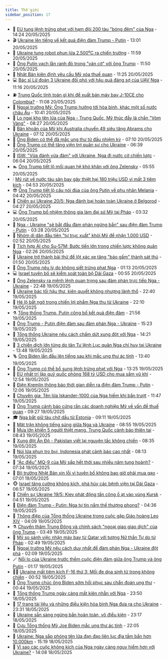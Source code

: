 ```yaml
---
title: Thế giới
sidebar_position: 17
---
```


<!-- dantri-the-gioi:START -->
- 🌋 [EU tung lệnh trừng phạt với hạm đội 200 tàu &quot;bóng đêm&quot; của Nga](https://dantri.com.vn/the-gioi/eu-tung-lenh-trung-phat-voi-ham-doi-200-tau-bong-dem-cua-nga-20250520211210311.htm) - 14:24 20/05/2025
- 🎬 [Ukraine lên tiếng về kết quả điện đàm Trump - Putin](https://dantri.com.vn/the-gioi/ukraine-len-tieng-ve-ket-qua-dien-dam-trump-putin-20250520195324092.htm) - 13:01 20/05/2025
- 🧰 [Ukraine tung robot phun lửa 2.500⁰C ra chiến trường](https://dantri.com.vn/the-gioi/ukraine-tung-robot-phun-lua-2500c-ra-chien-truong-20250520182647057.htm) - 11:59 20/05/2025
- 🌋 [Ông Putin vạch lằn ranh đỏ trong &quot;ván cờ&quot; với ông Trump](https://dantri.com.vn/the-gioi/ong-putin-vach-lan-ranh-do-trong-van-co-voi-ong-trump-20250520164104207.htm) - 11:50 20/05/2025
- 🗽 [Nhật Bản kiên định yêu cầu Mỹ xóa thuế quan](https://dantri.com.vn/the-gioi/nhat-ban-kien-dinh-yeu-cau-my-xoa-thue-quan-20250520181020023.htm) - 11:25 20/05/2025
- 💻 [Bác sĩ Lữ đoàn 3 Ukraine đối phó với hậu quả đáng sợ của UAV Nga](https://dantri.com.vn/the-gioi/bac-si-lu-doan-3-ukraine-doi-pho-voi-hau-qua-dang-so-cua-uav-nga-20250520145530816.htm) - 11:16 20/05/2025
- ⛽️ [Trung Quốc tính toán gì khi đề xuất bán máy bay J-10CE cho Colombia?](https://dantri.com.vn/the-gioi/trung-quoc-tinh-toan-gi-khi-de-xuat-ban-may-bay-j-10ce-cho-colombia-20250520162325636.htm) - 11:08 20/05/2025
- 🤩 [Ngoại trưởng Mỹ: Ông Trump hướng tới hòa bình, khác một số nước châu Âu](https://dantri.com.vn/the-gioi/ngoai-truong-my-ong-trump-huong-toi-hoa-binh-khac-mot-so-nuoc-chau-au-20250520165342587.htm) - 10:41 20/05/2025
- 🧐 [Lo ngại kho tên lửa của Nga - Trung Quốc, Mỹ thúc đẩy lá chắn &quot;Vòm Vàng&quot;](https://dantri.com.vn/the-gioi/lo-ngai-kho-ten-lua-cua-nga-trung-quoc-my-thuc-day-la-chan-vom-vang-20250520140055971.htm) - 08:27 20/05/2025
- 🎊 [Băn khoăn của Mỹ khi Australia chuyển 49 siêu tăng Abrams cho Ukraine](https://dantri.com.vn/the-gioi/ban-khoan-cua-my-khi-australia-chuyen-49-sieu-tang-abrams-cho-ukraine-20250520140550912.htm) - 07:12 20/05/2025
- 📝 [Ông Biden có thể đã mắc ung thư từ đầu nhiệm kỳ](https://dantri.com.vn/the-gioi/ong-biden-co-the-da-mac-ung-thu-tu-dau-nhiem-ky-20250520135601386.htm) - 07:10 20/05/2025
- 🤡 [Ông Trump có thể tăng viện trợ quân sự cho Ukraine](https://dantri.com.vn/the-gioi/ong-trump-co-the-tang-vien-tro-quan-su-cho-ukraine-20250520131328384.htm) - 06:39 20/05/2025
- 🥷 [ISW: &quot;Vừa đánh vừa đàm&quot; với Ukraine, Nga đi nước cờ chiến lược](https://dantri.com.vn/the-gioi/isw-vua-danh-vua-dam-voi-ukraine-nga-di-nuoc-co-chien-luoc-20250520124400178.htm) - 06:04 20/05/2025
- 🏊 [Ông Trump tiết lộ mối quan hệ khó khăn với ông Zelensky](https://dantri.com.vn/the-gioi/ong-trump-tiet-lo-moi-quan-he-kho-khan-voi-ong-zelensky-20250520114359542.htm) - 05:55 20/05/2025
- 🕯 [Mỹ rút về nước tàu sân bay gây thiệt hại 180 triệu USD vì mất 3 tiêm kích](https://dantri.com.vn/the-gioi/my-rut-ve-nuoc-tau-san-bay-gay-thiet-hai-180-trieu-usd-vi-mat-3-tiem-kich-20250520115005043.htm) - 04:53 20/05/2025
- 😎 [Ông Trump tiết lộ câu nói đùa của ông Putin về phu nhân Melania](https://dantri.com.vn/the-gioi/ong-trump-tiet-lo-cau-noi-dua-cua-ong-putin-ve-phu-nhan-melania-20250520113742198.htm) - 04:42 20/05/2025
- 🌈 [Chiến sự Ukraine 20/5: Nga đánh bại hoàn toàn Ukraine ở Belgorod](https://dantri.com.vn/the-gioi/chien-su-ukraine-205-nga-danh-bai-hoan-toan-ukraine-o-belgorod-20250520112129224.htm) - 04:27 20/05/2025
- 💻 [Ông Trump bổ nhiệm thông gia làm đại sứ Mỹ tại Pháp](https://dantri.com.vn/the-gioi/ong-trump-bo-nhiem-thong-gia-lam-dai-su-my-tai-phap-20250520101123971.htm) - 03:32 20/05/2025
- 🤖 [Nga - Ukraine &quot;sẽ bắt đầu đàm phán ngừng bắn&quot; sau điện đàm Trump - Putin](https://dantri.com.vn/the-gioi/nga-ukraine-se-bat-dau-dam-phan-ngung-ban-sau-dien-dam-trump-putin-20250520100247564.htm) - 03:28 20/05/2025
- 🦏 [Nhóm di dân đầu tiên &quot;tự trục xuất&quot; khỏi Mỹ để nhận 1.000 USD](https://dantri.com.vn/the-gioi/nhom-di-dan-dau-tien-tu-truc-xuat-khoi-my-de-nhan-1000-usd-20250520093909005.htm) - 02:52 20/05/2025
- 🌁 [Tích hợp AI cho Su-57M: Bước tiến lớn trong chiến lược không quân Nga](https://dantri.com.vn/the-gioi/tich-hop-ai-cho-su-57m-buoc-tien-lon-trong-chien-luoc-khong-quan-nga-20250520085428095.htm) - 02:26 20/05/2025
- 🐘 [Ukraine trở thành bãi thử để lột xác xe tăng &quot;báo gấm&quot; thành sát thủ](https://dantri.com.vn/the-gioi/ukraine-tro-thanh-bai-thu-de-lot-xac-xe-tang-bao-gam-thanh-sat-thu-20250520083937800.htm) - 01:50 20/05/2025
- 🥷 [Ông Trump nêu lý do không siết trừng phạt Nga](https://dantri.com.vn/the-gioi/ong-trump-neu-ly-do-khong-siet-trung-phat-nga-20250520080723338.htm) - 01:13 20/05/2025
- 💻 [Israel tuyên bố sẽ kiểm soát toàn bộ Dải Gaza](https://dantri.com.vn/the-gioi/israel-tuyen-bo-se-kiem-soat-toan-bo-dai-gaza-20250520063202055.htm) - 00:55 20/05/2025
- 🎡 [Ông Zelensky ra mệnh lệnh quan trọng sau đàm phán trực tiếp Nga - Ukraine](https://dantri.com.vn/the-gioi/ong-zelensky-ra-menh-lenh-quan-trong-sau-dam-phan-truc-tiep-nga-ukraine-20250520054527511.htm) - 22:48 19/05/2025
- 🧰 [Ukraine bác tối hậu thư, kiên quyết không nhượng lãnh thổ](https://dantri.com.vn/the-gioi/ukraine-bac-toi-hau-thu-kien-quyet-khong-nhuong-lanh-tho-20250520053238163.htm) - 22:40 19/05/2025
- 🥸 [Hé lộ bất ngờ trong chiến lợi phẩm Nga thu từ Ukraine](https://dantri.com.vn/the-gioi/he-lo-bat-ngo-trong-chien-loi-pham-nga-thu-tu-ukraine-20250520045708821.htm) - 22:10 19/05/2025
- ⚗️ [Tổng thống Trump, Putin công bố kết quả điện đàm](https://dantri.com.vn/the-gioi/tong-thong-trump-putin-cong-bo-ket-qua-dien-dam-20250520031222709.htm) - 21:56 19/05/2025
- 🌮 [Ông Trump - Putin điện đàm sau đàm phán Nga - Ukraine](https://dantri.com.vn/the-gioi/ong-trump-putin-dien-dam-sau-dam-phan-nga-ukraine-20250519222209146.htm) - 15:23 19/05/2025
- 🎃 [Tổng thống Ukraine nêu cách chấm dứt xung đột với Nga](https://dantri.com.vn/the-gioi/tong-thong-ukraine-neu-cach-cham-dut-xung-dot-voi-nga-20250519211830905.htm) - 14:21 19/05/2025
- 💫 [3 chiến dịch lớn từng do tân Tư lệnh Lục quân Nga chỉ huy tại Ukraine](https://dantri.com.vn/the-gioi/3-chien-dich-lon-tung-do-tan-tu-lenh-luc-quan-nga-chi-huy-tai-ukraine-20250519204801973.htm) - 13:48 19/05/2025
- 🪜 [Ông Biden lần đầu lên tiếng sau khi mắc ung thư ác tính](https://dantri.com.vn/the-gioi/ong-biden-lan-dau-len-tieng-sau-khi-mac-ung-thu-ac-tinh-20250519203716154.htm) - 13:40 19/05/2025
- 🌋 [Ông Trump có thể bổ sung lệnh trừng phạt với Nga](https://dantri.com.vn/the-gioi/ong-trump-co-the-bo-sung-lenh-trung-phat-voi-nga-20250519201048545.htm) - 13:25 19/05/2025
- 🦏 [EU nhất trí lập quỹ quốc phòng 168 tỷ USD cho mua sắm vũ khí](https://dantri.com.vn/the-gioi/eu-nhat-tri-lap-quy-quoc-phong-168-ty-usd-cho-mua-sam-vu-khi-20250519193635290.htm) - 12:54 19/05/2025
- 👀 [Điện Kremlin thông báo thời gian diễn ra điện đàm Trump - Putin](https://dantri.com.vn/the-gioi/dien-kremlin-thong-bao-thoi-gian-dien-ra-dien-dam-trump-putin-20250519184547067.htm) - 12:06 19/05/2025
- 🧰 [Chuyên gia: Tên lửa Iskander-1000 của Nga hiếm khi bắn trượt](https://dantri.com.vn/the-gioi/chuyen-gia-ten-lua-iskander-1000-cua-nga-hiem-khi-ban-truot-20250519174208340.htm) - 11:47 19/05/2025
- 🚀 [Ông Trump cảnh báo cứng rắn các doanh nghiệp Mỹ về vấn đề thuế quan](https://dantri.com.vn/the-gioi/ong-trump-canh-bao-cung-ran-cac-doanh-nghiep-my-ve-van-de-thue-quan-20250519161836115.htm) - 09:27 19/05/2025
- 🎓 [Nga bắt giữ tàu chở dầu từ Estonia](https://dantri.com.vn/the-gioi/nga-bat-giu-tau-cho-dau-tu-estonia-20250519151431074.htm) - 09:11 19/05/2025
- 🥸 [Mặt trận không tiếng súng giữa Nga và Ukraine](https://dantri.com.vn/the-gioi/mat-tran-khong-tieng-sung-giua-nga-va-ukraine-20250519154757637.htm) - 08:55 19/05/2025
- 🦅 [Mưa lớn khiến 5 người thiệt mạng, Trung Quốc cảnh báo thiên tai](https://dantri.com.vn/the-gioi/mua-lon-khien-5-nguoi-thiet-mang-trung-quoc-canh-bao-thien-tai-20250519154304336.htm) - 08:43 19/05/2025
- 🤭 [Xung đột Ấn Độ - Pakistan viết lại nguyên tắc không chiến](https://dantri.com.vn/the-gioi/xung-dot-an-do-pakistan-viet-lai-nguyen-tac-khong-chien-20250519123555522.htm) - 08:35 19/05/2025
- 🤖 [Núi lửa phun tro bụi, Indonesia phát cảnh báo cao nhất](https://dantri.com.vn/the-gioi/nui-lua-phun-tro-bui-indonesia-phat-canh-bao-cao-nhat-20250519150650953.htm) - 08:13 19/05/2025
- 🐲 [&quot;Ác điểu&quot; MQ-9 của Mỹ sắp hết thời sau nhiều năm tung hoành?](https://dantri.com.vn/the-gioi/ac-dieu-mq-9-cua-my-sap-het-thoi-sau-nhieu-nam-tung-hoanh-20250519142348680.htm) - 07:34 19/05/2025
- 🫣 [Bộ trưởng Nhật Bản xin lỗi vì tuyên bố không bao giờ phải mua gạo](https://dantri.com.vn/the-gioi/bo-truong-nhat-ban-xin-loi-vi-tuyen-bo-khong-bao-gio-phai-mua-gao-20250519135629059.htm) - 07:01 19/05/2025
- 🐵 [Israel tăng cường không kích, phá hủy các bệnh viện tại Dải Gaza](https://dantri.com.vn/the-gioi/israel-tang-cuong-khong-kich-pha-huy-cac-benh-vien-tai-dai-gaza-20250519104052463.htm) - 06:57 19/05/2025
- 🫶 [Chiến sự Ukraine 19/5: Kiev phát động tấn công ồ ạt vào vùng Kursk](https://dantri.com.vn/the-gioi/chien-su-ukraine-195-kiev-phat-dong-tan-cong-o-at-vao-vung-kursk-20250519114457481.htm) - 04:51 19/05/2025
- 💃 [Điện đàm Trump - Putin: Nga tự tin nắm thế thượng phong?](https://dantri.com.vn/the-gioi/dien-dam-trump-putin-nga-tu-tin-nam-the-thuong-phong-20250519110652981.htm) - 04:36 19/05/2025
- 💫 [Thông điệp của Tổng thống Ukraine trong cuộc gặp Giáo hoàng Leo XIV](https://dantri.com.vn/the-gioi/thong-diep-cua-tong-thong-ukraine-trong-cuoc-gap-giao-hoang-leo-xiv-20250519105816724.htm) - 04:09 19/05/2025
- ⚗️ [Chuyến thăm Trung Đông và chính sách &quot;ngoại giao giao dịch&quot; của ông Trump](https://dantri.com.vn/the-gioi/chuyen-tham-trung-dong-va-chinh-sach-ngoai-giao-giao-dich-cua-ong-trump-20250519104756553.htm) - 03:49 19/05/2025
- 🥷 [Mỹ so sánh việc nhận máy bay từ Qatar với tượng Nữ thần Tự do từ Pháp](https://dantri.com.vn/the-gioi/my-so-sanh-viec-nhan-may-bay-tu-qatar-voi-tuong-nu-than-tu-do-tu-phap-20250519093940946.htm) - 02:49 19/05/2025
- 🥸 [Ngoại trưởng Mỹ nêu cách duy nhất để đàm phán Nga - Ukraine đột phá](https://dantri.com.vn/the-gioi/ngoai-truong-my-neu-cach-duy-nhat-de-dam-phan-nga-ukraine-dot-pha-20250519085725637.htm) - 02:09 19/05/2025
- 🪄 [Nỗi lo của Ukraine trước thềm cuộc điện đàm giữa ông Trump và ông Putin](https://dantri.com.vn/the-gioi/noi-lo-cua-ukraine-truoc-them-cuoc-dien-dam-giua-ong-trump-va-ong-putin-20250519075344713.htm) - 01:17 19/05/2025
- 🧑‍💻 [Ukraine mất tiêm kích F-16 thứ 3: Mối đe dọa sinh tử trong không chiến](https://dantri.com.vn/the-gioi/ukraine-mat-tiem-kich-f-16-thu-3-moi-de-doa-sinh-tu-trong-khong-chien-20250517115704228.htm) - 00:52 19/05/2025
- 🤭 [Ông Trump chúc ông Biden sớm hồi phục sau chẩn đoán ung thư](https://dantri.com.vn/the-gioi/ong-trump-chuc-ong-biden-som-hoi-phuc-sau-chan-doan-ung-thu-20250519065953296.htm) - 00:44 19/05/2025
- 🗽 [Tổng thống Trump ngày càng mất kiên nhẫn với Nga](https://dantri.com.vn/the-gioi/tong-thong-trump-ngay-cang-mat-kien-nhan-voi-nga-20250519063440765.htm) - 23:50 18/05/2025
- 🤖 [17 trang tài liệu và những điều kiện hòa bình Nga đưa ra cho Ukraine](https://dantri.com.vn/the-gioi/17-trang-tai-lieu-va-nhung-dieu-kien-hoa-binh-nga-dua-ra-cho-ukraine-20250519062349311.htm) - 23:31 18/05/2025
- 🌈 [Ukraine sẵn sàng ngừng bắn hoàn toàn, vô điều kiện](https://dantri.com.vn/the-gioi/ukraine-san-sang-ngung-ban-hoan-toan-vo-dieu-kien-20250519060539308.htm) - 23:17 18/05/2025
- 🤩 [Cựu Tổng thống Mỹ Joe Biden mắc ung thư ác tính](https://dantri.com.vn/the-gioi/cuu-tong-thong-my-joe-biden-mac-ung-thu-ac-tinh-20250519050236892.htm) - 22:05 18/05/2025
- 🤗 [Ukraine: Nga sắp phóng tên lửa đạn đạo liên lục địa tầm bắn hơn 10.000km](https://dantri.com.vn/the-gioi/ukraine-nga-sap-phong-ten-lua-dan-dao-lien-luc-dia-tam-ban-hon-10000km-20250518220818879.htm) - 15:19 18/05/2025
- 🙉 [Vì sao các cuộc không kích của Nga ngày càng nguy hiểm hơn với Ukraine?](https://dantri.com.vn/the-gioi/vi-sao-cac-cuoc-khong-kich-cua-nga-ngay-cang-nguy-hiem-hon-voi-ukraine-20250518200915666.htm) - 14:08 18/05/2025<!-- dantri-the-gioi:END -->
